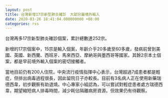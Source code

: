 ```yaml
---
layout: post
title: 台灣新增17宗新型肺炎確診　大部分屬境外輸入
date: 2020-03-26 18:41:04.000000000 +08:00
categories: rss
---
```


台灣再多17宗新型肺炎確診個案，累計總數達252宗。

新增的17宗個案中，15宗是輸入個案，年齡介乎20多歲至60多歲，發病前曾到美國、英國、新西蘭、西班牙、馬來西亞、摩納哥與墨西哥等國家。其餘2宗本土個案，都是早前境外輸入個案的密切接觸者。

當地目前仍有200人住院，中央流行疫情指揮中心表示，台灣超過7成患者都是輕症，但排出病毒過程很長，因此留院日子亦較長。目前有3名病人正在使用新藥瑞德西韋，初步觀察有助退燒。中心專家小組認為，可以嘗試對輕症患者處方瑞德西韋，期望縮短病人排毒時間，減少耗佔隔離病房資源。但效果仍有待觀察。
